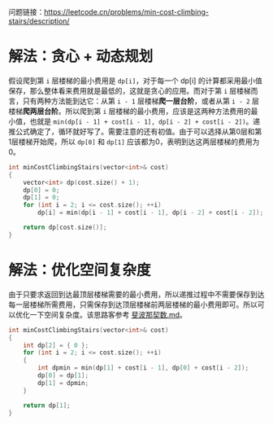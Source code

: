 问题链接：https://leetcode.cn/problems/min-cost-climbing-stairs/description/

# 解法：贪心 + 动态规划

假设爬到第 `i` 层楼梯的最小费用是 `dp[i]`，对于每一个 dp[i] 的计算都采用最小值保存，那么整体看来费用就是最低的，这就是贪心的应用。而对于第 `i` 层楼梯而言，只有两种方法能到达它：从第 `i - 1` 层楼梯**爬一层台阶**，或者从第 `i - 2` 层楼梯**爬两层台阶**。所以爬到第 `i` 层楼梯的最小费用，应该是这两种方法费用的最小值，也就是 `min(dp[i - 1] + cost[i - 1], dp[i - 2] + cost[i - 2])`。递推公式确定了，循环就好写了。需要注意的还有初值。由于可以选择从第0层和第1层楼梯开始爬，所以 `dp[0]` 和 `dp[1]` 应该都为0，表明到达这两层楼梯的费用为0。

```cpp
int minCostClimbingStairs(vector<int>& cost)
{
    vector<int> dp(cost.size() + 1);
    dp[0] = 0;
    dp[1] = 0;
    for (int i = 2; i <= cost.size(); ++i)
        dp[i] = min(dp[i - 1] + cost[i - 1], dp[i - 2] + cost[i - 2]);

    return dp[cost.size()];
}
```

# 解法：优化空间复杂度

由于只要求返回到达最顶层楼梯需要的最小费用，所以递推过程中不需要保存到达每一层楼梯所需费用，只需保存到达顶层楼梯前两层楼梯的最小费用即可。所以可以优化一下空间复杂度。该思路客参考 [斐波那契数.md](https://github.com/SakuraMayAi/LintCode/blob/main/Dynamic%20Programming/509.%20%E6%96%90%E6%B3%A2%E9%82%A3%E5%A5%91%E6%95%B0.md)。

```cpp
int minCostClimbingStairs(vector<int>& cost)
{
    int dp[2] = { 0 };
    for (int i = 2; i <= cost.size(); ++i)
    {
        int dpmin = min(dp[1] + cost[i - 1], dp[0] + cost[i - 2]);
        dp[0] = dp[1];
        dp[1] = dpmin;
    }

    return dp[1];
}
```
